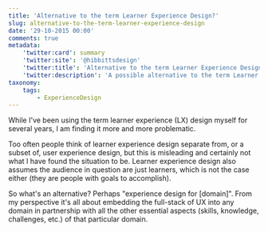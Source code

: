 ```yaml
---
title: 'Alternative to the term Learner Experience Design?'
slug: alternative-to-the-term-learner-experience-design
date: '29-10-2015 00:00'
comments: true
metadata:
    'twitter:card': summary
    'twitter:site': '@hibbittsdesign'
    'twitter:title': 'Alternative to the term Learner Experience Design?'
    'twitter:description': 'A possible alternative to the term Learner Experience Design is explored'
taxonomy:
    tags:
        - ExperienceDesign
---
```


While I've been using the term learner experience (LX) design myself for several years, I am finding it more and more problematic.  

Too often people think of learner experience design separate from, or a subset of, user experience design, but this is misleading and certainly not what I have found the situation to be. Learner experience design also assumes the audience in question are just learners, which is not the case either (they are people with goals to accomplish).

So what's an alternative? Perhaps "experience design for [domain]". From my perspective it's all about embedding the full-stack of UX into any domain in partnership with all the other essential aspects (skills, knowledge, challenges, etc.) of that particular domain.
